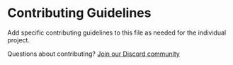 # Contributing Guidelines

Add specific contributing guidelines to this file as needed for the individual project.

Questions about contributing? [Join our Discord community](https://discord.gg/cEQHZz34)

